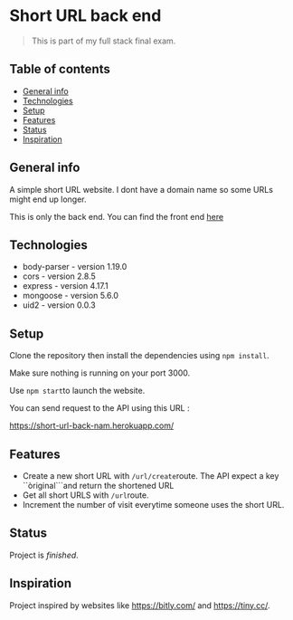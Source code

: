 # Short URL back end

> This is part of my full stack final exam.

## Table of contents

- [General info](#general-info)
- [Technologies](#technologies)
- [Setup](#setup)
- [Features](#features)
- [Status](#status)
- [Inspiration](#inspiration)

## General info

A simple short URL website. I dont have a domain name so some URLs might end up longer.

This is only the back end. You can find the front end [here](https://github.com/NamReact/short-url-nam-bui)

## Technologies

- body-parser - version 1.19.0
- cors - version 2.8.5
- express - version 4.17.1
- mongoose - version 5.6.0
- uid2 - version 0.0.3

## Setup

Clone the repository then install the dependencies using `npm install`.

Make sure nothing is running on your port 3000.

Use `npm start`to launch the website.

You can send request to the API using this URL :

https://short-url-back-nam.herokuapp.com/

## Features

- Create a new short URL with ```/url/create```route. The API expect a key ``òriginal```and return the shortened URL
- Get all short URLS with ```/url```route.
- Increment the number of visit everytime someone uses the short URL.

## Status

Project is _finished_.

## Inspiration

Project inspired by websites like https://bitly.com/ and https://tiny.cc/.
